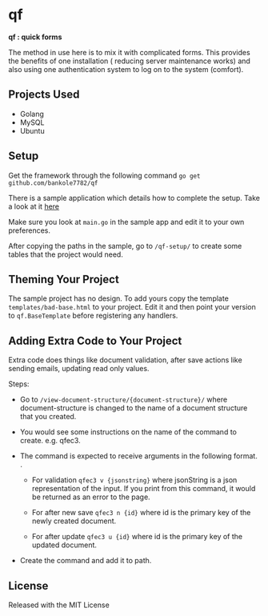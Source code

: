 # qf

**qf : quick forms**

The method in use here is to mix it with complicated forms. This provides the
benefits of one installation ( reducing server maintenance works) and also using
one authentication system to log on to the system (comfort).


## Projects Used

* Golang
* MySQL
* Ubuntu


## Setup

Get the framework through the following command
`go get github.com/bankole7782/qf`

There is a sample application which details how to complete the setup. Take a look at it [here](https://github.com/bankole7782/qf_example)

Make sure you look at `main.go` in the sample app and edit it to your own preferences.

After copying the paths in the sample, go to `/qf-setup/` to create some tables that
the project would need.



## Theming Your Project

The sample project has no design. To add yours copy the template `templates/bad-base.html` to your project.
Edit it and then point your version to `qf.BaseTemplate` before registering any handlers.



## Adding Extra Code to Your Project

Extra code does things like document validation, after save actions like sending emails, updating read only values.

Steps:

- Go to `/view-document-structure/{document-structure}/` where document-structure is changed to
  the name of a document structure that you created.

- You would see some instructions on the name of the command to create. e.g. qfec3.

- The command is expected to receive arguments in the following format. .

  - For validation `qfec3 v {jsonstring}` where jsonString is a json representation of the input.
    If you print from this command, it would be returned as an error to the page.

  - For after new save `qfec3 n {id}` where id is the primary key of the newly created document.

  - For after update `qfec3 u {id}` where id is the primary key of the updated document.

- Create the command and add it to path.



## License

Released with the MIT License
